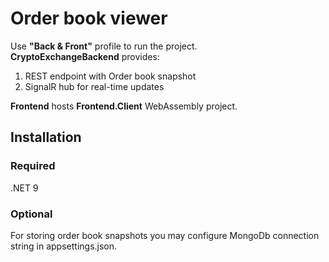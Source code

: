 # Order book viewer

Use **"Back & Front"** profile to run the project.  
**CryptoExchangeBackend** provides: 
1) REST endpoint with Order book snapshot
2) SignalR hub for real-time updates  

**Frontend** hosts **Frontend.Client** WebAssembly project.

## Installation
### Required
.NET 9
### Optional 
For storing order book snapshots you may configure MongoDb connection string in appsettings.json.  

